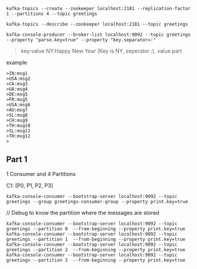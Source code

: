 
```
kafka-topics --create --zookeeper localhost:2181 --replication-factor 1 --partitions 4 --topic greetings

```

```
kafka-topics --describe --zookeeper localhost:2181 --topic greetings
```


```	
kafka-console-producer --broker-list localhost:9092 --topic greetings --property "parse.key=true" --property "key.separator=:"
```

>key:value
>NY:Happy New Year (Key is NY, seperator :), value part

example 

```
>IN:msg1
>USA:msg2
>CA:msg3
>UA:msg4
>DE:msg5
>FR:msg5
>USA:msg6
>AU:msg7
>SL:msg8
>CH:msg9
>TH:msg10
>SL:msg11
>TH:msg12
>
```

## Part 1

1 Consumer and 4 Partitions

C1: [P0, P1, P2, P3] 

```
kafka-console-consumer --bootstrap-server localhost:9092 --topic greetings --group greetings-consumer-group --property print.key=true
```


// Debug
to know the partition where the messages are stored
```
kafka-console-consumer --bootstrap-server localhost:9092 --topic greetings --partition 0  --from-beginning --property print.key=true
kafka-console-consumer --bootstrap-server localhost:9092 --topic greetings --partition 1  --from-beginning --property print.key=true
kafka-console-consumer --bootstrap-server localhost:9092 --topic greetings --partition 2  --from-beginning --property print.key=true
kafka-console-consumer --bootstrap-server localhost:9092 --topic greetings --partition 3  --from-beginning --property print.key=true

```

